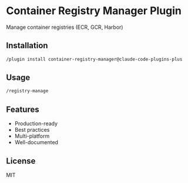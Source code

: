 # Container Registry Manager Plugin

Manage container registries (ECR, GCR, Harbor)

## Installation

```bash
/plugin install container-registry-manager@claude-code-plugins-plus
```

## Usage

```bash
/registry-manage
```

## Features

- Production-ready
- Best practices
- Multi-platform
- Well-documented

## License

MIT
